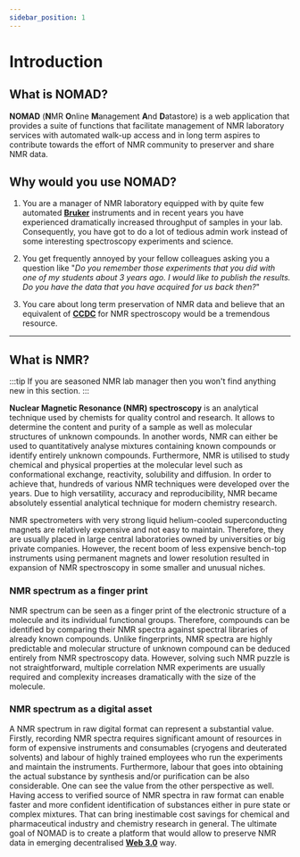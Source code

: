 ```yaml
---
sidebar_position: 1
---
```


# Introduction

## What is NOMAD?

**NOMAD** (**N**MR **O**nline **M**anagement **A**nd **D**atastore) is a web application that provides a suite of functions that facilitate management of NMR laboratory services with automated walk-up access and in long term aspires to contribute towards the effort of NMR community to preserver and share NMR data.

## Why would you use NOMAD?

1. You are a manager of NMR laboratory equipped with by quite few automated **[Bruker](https://www.bruker.com/en.html)** instruments and in recent years you have experienced dramatically increased throughput of samples in your lab. Consequently, you have got to do a lot of tedious admin work instead of some interesting spectroscopy experiments and science.

2. You get frequently annoyed by your fellow colleagues asking you a question like "_Do you remember those experiments that you did with one of my students about 3 years ago. I would like to publish the results. Do you have the data that you have acquired for us back then?_"

3. You care about long term preservation of NMR data and believe that an equivalent of **[CCDC](https://ccdc.cam.ac.uk/)** for NMR spectroscopy would be a tremendous resource.

---

## What is NMR?

:::tip
If you are seasoned NMR lab manager then you won't find anything new in this section.
:::

**Nuclear Magnetic Resonance (NMR) spectroscopy** is an analytical technique used by chemists for quality control and research. It allows to determine the content and purity of a sample as well as molecular structures of unknown compounds. In another words, NMR can either be used to quantitatively analyse mixtures containing known compounds or identify entirely unknown compounds. Furthermore, NMR is utilised to study chemical and physical properties at the molecular level such as conformational exchange, reactivity, solubility and diffusion. In order to achieve that, hundreds of various NMR techniques were developed over the years. Due to high versatility, accuracy and reproducibility, NMR became absolutely essential analytical technique for modern chemistry research.

NMR spectrometers with very strong liquid helium-cooled superconducting magnets are relatively expensive and not easy to maintain. Therefore, they are usually placed in large central laboratories owned by universities or big private companies. However, the recent boom of less expensive bench-top instruments using permanent magnets and lower resolution resulted in expansion of NMR spectroscopy in some smaller and unusual niches.

### NMR spectrum as a finger print

NMR spectrum can be seen as a finger print of the electronic structure of a molecule and its individual functional groups. Therefore, compounds can be identified by comparing their NMR spectra against spectral libraries of already known compounds. Unlike fingerprints, NMR spectra are highly predictable and molecular structure of unknown compound can be deduced entirely from NMR spectroscopy data. However, solving such NMR puzzle is not straightforward, multiple correlation NMR experiments are usually required and complexity increases dramatically with the size of the molecule.

### NMR spectrum as a digital asset

A NMR spectrum in raw digital format can represent a substantial value. Firstly, recording NMR spectra requires significant amount of resources in form of expensive instruments and consumables (cryogens and deuterated solvents) and labour of highly trained employees who run the experiments and maintain the instruments. Furthermore, labour that goes into obtaining the actual substance by synthesis and/or purification can be also considerable. One can see the value from the other perspective as well. Having access to verified source of NMR spectra in raw format can enable faster and more confident identification of substances either in pure state or complex mixtures. That can bring inestimable cost savings for chemical and pharmaceutical industry and chemistry research in general.
The ultimate goal of NOMAD is to create a platform that would allow to preserve NMR data in emerging decentralised **[Web 3.0](https://medium.com/fabric-ventures/what-is-web-3-0-why-it-matters-934eb07f3d2b)** way.
